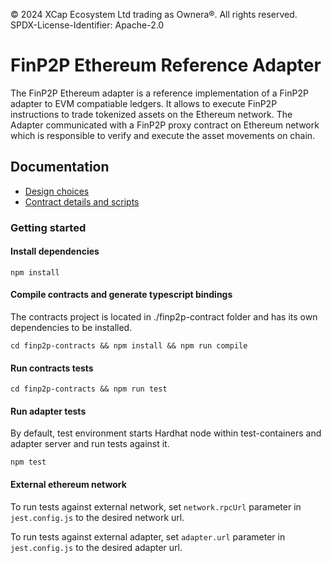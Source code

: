 © 2024 XCap Ecosystem Ltd trading as Ownera®. All rights reserved. SPDX-License-Identifier: Apache-2.0

# FinP2P Ethereum Reference Adapter

The FinP2P Ethereum adapter is a reference implementation of a FinP2P adapter to EVM compatiable ledgers. It allows to execute FinP2P instructions to trade tokenized assets on the Ethereum network.
The Adapter communicated with a FinP2P proxy contract on Ethereum network which is responsible to verify and execute the asset movements on chain.

## Documentation

- [Design choices](specs/design.md)
- [Contract details and scripts](./finp2p-contracts/README.md)

### Getting started


#### Install dependencies


`npm install`

#### Compile contracts and generate typescript bindings

The contracts project is located in ./finp2p-contract folder and has its own dependencies to be installed. 

`cd finp2p-contracts && npm install && npm run compile`

#### Run contracts tests

`cd finp2p-contracts && npm run test`

#### Run adapter tests

By default, test environment starts Hardhat node within test-containers and adapter server and run tests against it.

`npm test`

#### External ethereum network

To run tests against external network, set `network.rpcUrl` parameter in `jest.config.js` to the desired network url.


To run tests against external adapter, set `adapter.url` parameter in `jest.config.js` to the desired adapter url.

